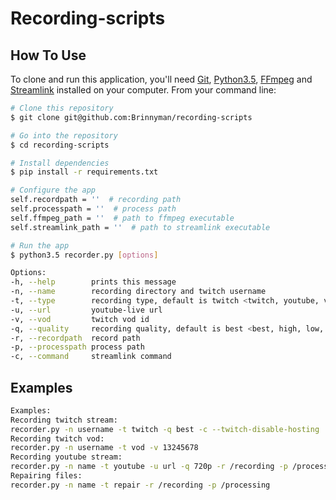 # Recording-scripts

## How To Use

To clone and run this application, you'll need [Git](https://git-scm.com), [Python3.5](https://www.python.org/downloads/release/python-350/), [FFmpeg](https://www.ffmpeg.org/) and [Streamlink](https://github.com/streamlink/streamlink) installed on your computer. From your command line:

```bash
# Clone this repository
$ git clone git@github.com:Brinnyman/recording-scripts

# Go into the repository
$ cd recording-scripts

# Install dependencies
$ pip install -r requirements.txt

# Configure the app
self.recordpath = ''  # recording path
self.processpath = ''  # process path
self.ffmpeg_path = ''  # path to ffmpeg executable
self.streamlink_path = ''  # path to streamlink executable

# Run the app
$ python3.5 recorder.py [options]
```

```bash
Options:
-h, --help        prints this message
-n, --name        recording directory and twitch username
-t, --type        recording type, default is twitch <twitch, youtube, vod, repair>
-u, --url         youtube-live url
-v, --vod         twitch vod id
-q, --quality     recording quality, default is best <best, high, low, medium, mobile, source, worst>
-r, --recordpath  record path
-p, --processpath process path
-c, --command     streamlink command
```

## Examples

```bash
Examples:
Recording twitch stream:
recorder.py -n username -t twitch -q best -c --twitch-disable-hosting
Recording twitch vod:
recorder.py -n username -t vod -v 13245678
Recording youtube stream:
recorder.py -n name -t youtube -u url -q 720p -r /recording -p /processing
Repairing files:
recorder.py -n name -t repair -r /recording -p /processing
```
